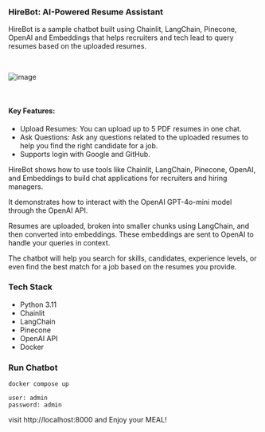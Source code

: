 ### HireBot: AI-Powered Resume Assistant

HireBot is a sample chatbot built using Chainlit, LangChain, Pinecone, OpenAI and Embeddings that helps recruiters and tech lead to query resumes based on the uploaded resumes.

<br/>

![image](https://github.com/user-attachments/assets/f56e0ba7-07e1-489c-9108-0062e93cad43)


<br/>

#### Key Features:

* Upload Resumes: You can upload up to 5 PDF resumes in one chat.
* Ask Questions: Ask any questions related to the uploaded resumes to help you find the right candidate for a job.
* Supports login with Google and GitHub.

HireBot shows how to use tools like Chainlit, LangChain, Pinecone, OpenAI, and Embeddings to build chat applications for recruiters and hiring managers.

It demonstrates how to interact with the OpenAI GPT-4o-mini model through the OpenAI API.

Resumes are uploaded, broken into smaller chunks using LangChain, and then converted into embeddings. These embeddings are sent to OpenAI to handle your queries in context.

The chatbot will help you search for skills, candidates, experience levels, or even find the best match for a job based on the resumes you provide.


### Tech Stack

* Python 3.11
* Chainlit
* LangChain
* Pinecone
* OpenAI API
* Docker


### Run Chatbot
```
docker compose up
```

```
user: admin
password: admin
```

visit http://localhost:8000 and Enjoy your MEAL!
